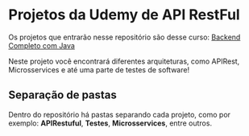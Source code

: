 <h1>Projetos da Udemy de API RestFul</h1>

Os projetos que entrarão nesse repositório são desse curso: <a href="https://www.udemy.com/share/105lyK3@vbC3ZS1FXl5aahG4xKpYXnuJooLtXGkbd0Q-d9Nmm6sjLNEDdE-oDciYSHQnarGKgw==/" target="_blank"> Backend Completo com Java</a>

Neste projeto você encontrará diferentes arquiteturas, como APIRest, Microsservices e até uma parte de testes de software!

<h2>Separação de pastas</h2>

<p>Dentro do repositório há pastas separando cada projeto, como por exemplo: <b>APIRestuful</b>, <b>Testes</b>, <b>Microsservices</b>, entre outros.</p>
